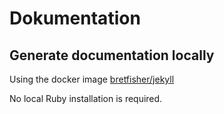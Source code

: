 # Dokumentation

## Generate documentation locally

Using the docker image [bretfisher/jekyll](https://github.com/BretFisher/jekyll-serve)

No local Ruby installation is required.
